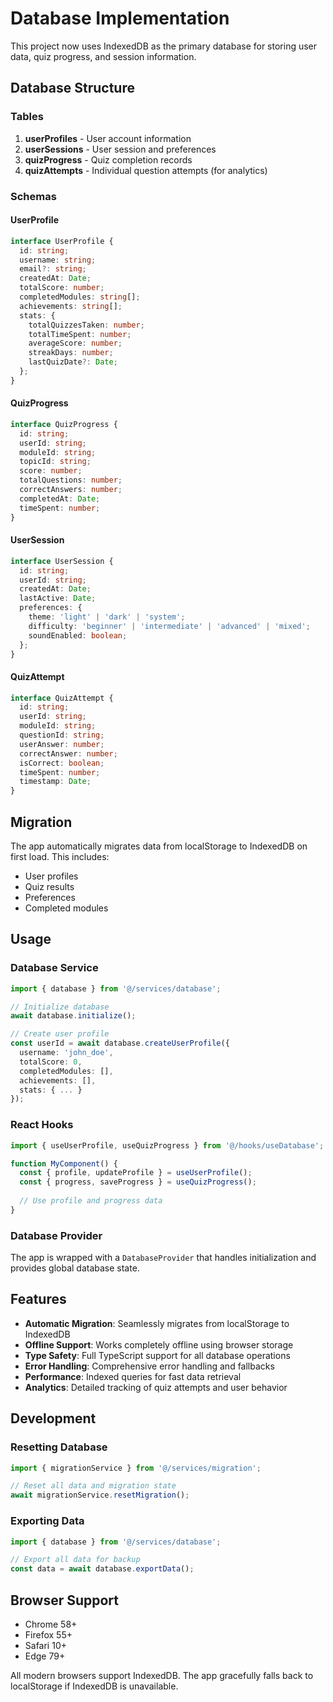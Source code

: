 # Database Implementation

This project now uses IndexedDB as the primary database for storing user data, quiz progress, and session information.

## Database Structure

### Tables

1. **userProfiles** - User account information
2. **userSessions** - User session and preferences
3. **quizProgress** - Quiz completion records
4. **quizAttempts** - Individual question attempts (for analytics)

### Schemas

#### UserProfile
```typescript
interface UserProfile {
  id: string;
  username: string;
  email?: string;
  createdAt: Date;
  totalScore: number;
  completedModules: string[];
  achievements: string[];
  stats: {
    totalQuizzesTaken: number;
    totalTimeSpent: number;
    averageScore: number;
    streakDays: number;
    lastQuizDate?: Date;
  };
}
```

#### QuizProgress
```typescript
interface QuizProgress {
  id: string;
  userId: string;
  moduleId: string;
  topicId: string;
  score: number;
  totalQuestions: number;
  correctAnswers: number;
  completedAt: Date;
  timeSpent: number;
}
```

#### UserSession
```typescript
interface UserSession {
  id: string;
  userId: string;
  createdAt: Date;
  lastActive: Date;
  preferences: {
    theme: 'light' | 'dark' | 'system';
    difficulty: 'beginner' | 'intermediate' | 'advanced' | 'mixed';
    soundEnabled: boolean;
  };
}
```

#### QuizAttempt
```typescript
interface QuizAttempt {
  id: string;
  userId: string;
  moduleId: string;
  questionId: string;
  userAnswer: number;
  correctAnswer: number;
  isCorrect: boolean;
  timeSpent: number;
  timestamp: Date;
}
```

## Migration

The app automatically migrates data from localStorage to IndexedDB on first load. This includes:

- User profiles
- Quiz results
- Preferences
- Completed modules

## Usage

### Database Service
```typescript
import { database } from '@/services/database';

// Initialize database
await database.initialize();

// Create user profile
const userId = await database.createUserProfile({
  username: 'john_doe',
  totalScore: 0,
  completedModules: [],
  achievements: [],
  stats: { ... }
});
```

### React Hooks
```typescript
import { useUserProfile, useQuizProgress } from '@/hooks/useDatabase';

function MyComponent() {
  const { profile, updateProfile } = useUserProfile();
  const { progress, saveProgress } = useQuizProgress();
  
  // Use profile and progress data
}
```

### Database Provider
The app is wrapped with a `DatabaseProvider` that handles initialization and provides global database state.

## Features

- **Automatic Migration**: Seamlessly migrates from localStorage to IndexedDB
- **Offline Support**: Works completely offline using browser storage
- **Type Safety**: Full TypeScript support for all database operations
- **Error Handling**: Comprehensive error handling and fallbacks
- **Performance**: Indexed queries for fast data retrieval
- **Analytics**: Detailed tracking of quiz attempts and user behavior

## Development

### Resetting Database
```typescript
import { migrationService } from '@/services/migration';

// Reset all data and migration state
await migrationService.resetMigration();
```

### Exporting Data
```typescript
import { database } from '@/services/database';

// Export all data for backup
const data = await database.exportData();
```

## Browser Support

- Chrome 58+
- Firefox 55+
- Safari 10+
- Edge 79+

All modern browsers support IndexedDB. The app gracefully falls back to localStorage if IndexedDB is unavailable.